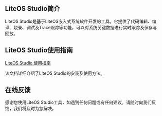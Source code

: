 
<h2 id="LiteOS-Studio简介.md">LiteOS Studio简介</h2>

LiteOS Studio是基于LiteOS嵌入式系统软件开发的工具。它提供了代码编辑、编译、烧录、调试及Trace跟踪等功能，可以对系统关键数据进行实时跟踪及保存与回放。

<h2 id="LiteOS-Studio使用指南.md">LiteOS Studio使用指南</h2>

[LiteOS Studio 使用指南](https://github.com/LiteOS/LiteOS_Studio/doc/LiteOS_Studio_使用指南.md)

该文档详细介绍了LiteOS Studio的安装及使用方法。

<h2 id="在线反馈.md">在线反馈</h2>

感谢您使用LiteOS Studio工具，如遇到任何问题或有任何建议，请随时向我们反馈，我们将及时为您解决。

